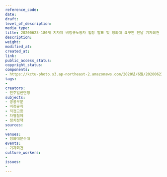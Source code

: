 ```yaml
---
reference_code: 
date: 
draft: 
level_of_description: 
media_type: 
title: 20200623-180개 지자체 비정규노동자 입장 발표 및 청와대 요구안 전달 기자회견
description: 
weight: 
modified_at: 
created_at: 
link: 
public_access_status: 
copyright_status: 
components:
- https://kctu-photo.s3.ap-northeast-2.amazonaws.com/2020년/6월/20200623-180개+지자체+비정규노동자+입장+발표+및+청와대+요구안+전달+기자회견/_CTU1405.jpg
tags:
- 
creators:
- 민주일반연맹
subjects:
- 공공부문
- 비정규직
- 직접고용
- 차별철폐
- 정치정책
sources:
- 
venues:
- 청와대분수대
events:
- 기자회견
culture_workers:
- 
issues:
- 
---
```

